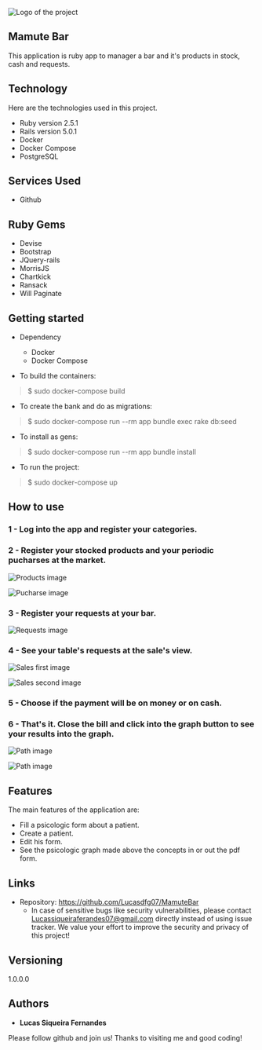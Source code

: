 
![Logo of the project](https://github.com/Lucasdfg07/MamuteBar/blob/master/app/assets/images/mamute.jpg)


## Mamute Bar
This application is ruby app to manager a bar and it's products in stock, cash and requests.


## Technology 

Here are the technologies used in this project.

* Ruby version  2.5.1
* Rails version 5.0.1
* Docker 
* Docker Compose
* PostgreSQL

## Services Used

* Github

## Ruby Gems

* Devise
* Bootstrap
* JQuery-rails
* MorrisJS
* Chartkick
* Ransack
* Will Paginate


## Getting started

* Dependency
  - Docker
  - Docker Compose

* To build the containers:
>    $ sudo docker-compose build

* To create the bank and do as migrations:
>    $ sudo docker-compose run --rm app bundle exec rake db:seed

* To install as gens:
>    $ sudo docker-compose run --rm app bundle install

* To run the project:
>    $ sudo docker-compose up


## How to use

### 1 - Log into the app and register your categories.

### 2 - Register your stocked products and your periodic pucharses at the market.

![Products image](https://github.com/Lucasdfg07/MamuteBar/blob/master/public/img5.png)

![Pucharse image](https://github.com/Lucasdfg07/MamuteBar/blob/master/public/img3.png)

### 3 - Register your requests at your bar.

![Requests image](https://github.com/Lucasdfg07/MamuteBar/blob/master/public/img2.png)

### 4 - See your table's requests at the sale's view.

![Sales first image](https://github.com/Lucasdfg07/MamuteBar/blob/master/public/img1.png)

![Sales second image](https://github.com/Lucasdfg07/MamuteBar/blob/master/public/img6.png)

### 5 - Choose if the payment will be on money or on cash.

### 6 - That's it. Close the bill and click into the graph button to see your results into the graph.

![Path image](https://github.com/Lucasdfg07/MamuteBar/blob/master/public/img8.png)

![Path image](https://github.com/Lucasdfg07/MamuteBar/blob/master/public/img7.png)



## Features

The main features of the application are:
 - Fill a psicologic form about a patient.
 - Create a patient.
 - Edit his form.
 - See the psicologic graph made above the concepts in or out the pdf form.


## Links
  - Repository: https://github.com/Lucasdfg07/MamuteBar
    - In case of sensitive bugs like security vulnerabilities, please contact
      Lucassiqueiraferandes07@gmail.com directly instead of using issue tracker. We value your effort
      to improve the security and privacy of this project!

  ## Versioning

  1.0.0.0


  ## Authors

  * **Lucas Siqueira Fernandes** 

  Please follow github and join us!
  Thanks to visiting me and good coding!
